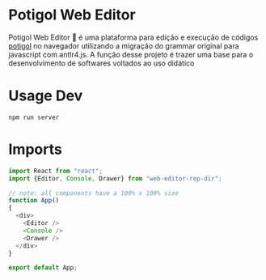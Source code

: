 # Potigol Web Editor
Potigol Web Editor 🍤 é uma plataforma para edição e execução de códigos [potigol](http://potigol.github.io/) no navegador utilizando a migração do grammar original para javascript com antlr4.js. A função desse projeto é trazer uma base para o desenvolvimento de softwares voltados ao uso didático

# Usage Dev
`npm run server`

# Imports
```js
import React from "react";
import {Editor, Console, Drawer} from "web-editor-rep-dir";

// note: all components have a 100% x 100% size
function App()
{
  <div>
    <Editor />
    <Console />
    <Drawer />
  </div>
}

export default App;
```
